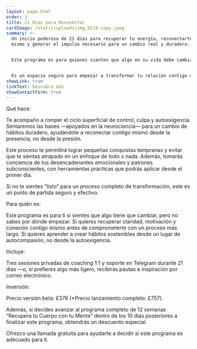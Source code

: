 ```yaml
---
layout: page.html
order: 3
title: 21 Días para Reconectar
cardImage: /static/uploads/img_0118-copy.jpeg
summary: >-
  Un inicio poderoso de 21 días para recuperar tu energía, reconectarte contigo
  mismo y generar el impulso necesario para un cambio real y duradero.


  Este programa es para quienes sienten que algo en su vida debe cambiar, pero todavía no saben por dónde empezar. Si has intentado hacerlo solo, si te sientes desconectado, reactivo o atrapado en ciclos de autoexigencia, este es un primer paso para salir del estancamiento y crear hábitos sostenibles con más claridad, propósito y bienestar.


  Es un espacio seguro para empezar a transformar tu relación contigo mismo y construir un cambio desde adentro hacia afuera, sin caer en extremos ni exigencias imposibles.
showLink: true
linkText: Descubra más
showContactForm: true
---
```

Qué hace:

Te acompaño a romper el ciclo superficial de control, culpa y autoexigencia. Sentaremos las bases —apoyados en la neurociencia— para un cambio de hábitos duradero, ayudándote a reconectar contigo mismo desde la presencia, no desde la presión.

Este proceso te permitirá lograr pequeñas conquistas tempranas y evitar que te sientas atrapado en un enfoque de todo o nada. Además, tomarás conciencia de tus desencadenantes emocionales y patrones subconscientes, con herramientas prácticas que podrás aplicar desde el primer día.

Si no te sientes “listo” para un proceso completo de transformación, este es un punto de partida seguro y efectivo.

Para quién es:

Este programa es para ti si sientes que algo tiene que cambiar, pero no sabes por dónde empezar. Si quieres recuperar claridad, motivación y conexión contigo mismo antes de comprometerte con un proceso más largo. Si quieres aprender a crear hábitos sostenibles desde un lugar de autocompasión, no desde la autoexigencia.

Incluye:

Tres sesiones privadas de coaching 1:1 y soporte en Telegram durante 21 días —o, si prefieres algo más ligero, recibirás pautas e inspiración por correo electrónico.

Inversión:

Precio versión beta: £376 (*Precio lanzamiento completo: £757).

Además, si decides avanzar al programa completo de 12 semanas “Recupera tu Cuerpo con tu Mente” dentro de los 10 días posteriores a finalizar este programa, obtendrás un descuento especial.

Ofrezco una llamada gratuita para ayudarte a decidir si este programa es adecuado para ti.
